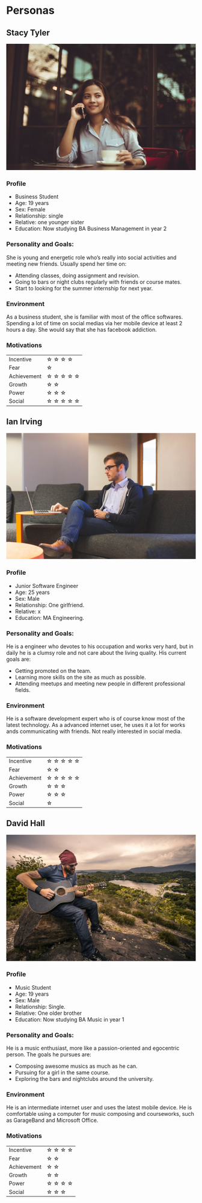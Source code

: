 # Personas

## Stacy Tyler

![](assets/Stacy.jpg)

### Profile
* Business Student
* Age: 19 years
* Sex: Female
* Relationship: single
* Relative: one younger sister
* Education: Now studying BA Business Management in year 2

### Personality and Goals:
She is young and energetic role who’s really into social activities and meeting new friends. Usually spend her time on:

* Attending classes, doing assignment and revision.
* Going to bars or night clubs regularly with friends or course mates.
* Start to looking for the summer internship for next year.

### Environment
As a business student, she is familiar with most of the office softwares. Spending a lot of time on social medias via her mobile device at least 2 hours a day. She would say that she has facebook addiction.

### Motivations
| | |
|---|---|
|Incentive|☆ ☆ ☆ ☆
|Fear|☆
|Achievement|	☆ ☆ ☆ ☆ ☆
|Growth|☆ ☆
|Power|☆ ☆ ☆
|Social|☆ ☆ ☆ ☆ ☆


## Ian Irving

![](assets/Ian.jpg)

### Profile
* Junior Software Engineer
* Age: 25 years
* Sex: Male
* Relationship: One girlfriend.
* Relative: x
* Education: MA Engineering.

### Personality and Goals:
He is a engineer who devotes to his occupation and works very hard,  but in daily he is a clumsy role and not care about the living quality. His current goals are:

* Getting promoted on the team.
* Learning more skills on the site as much as possible.
* Attending meetups and meeting new people in different professional fields.

### Environment
He is a software development expert who is of course know most of the latest technology. As a advanced internet user, he uses it a lot for works ands communicating with friends. Not really interested in social media.

### Motivations

| | |
|---|---|
|Incentive|☆ ☆ ☆ ☆ ☆
|Fear|☆ ☆
|Achievement|	☆ ☆ ☆ ☆ ☆
|Growth|☆ ☆ ☆
|Power|☆ ☆ ☆
|Social|☆


## David Hall

![](assets/David.jpg)

### Profile

* Music Student
* Age: 19 years
* Sex: Male
* Relationship: Single.
* Relative: One older brother
* Education: Now studying BA Music in year 1

### Personality and Goals:
He is a music enthusiast, more like a passion-oriented and egocentric person. The goals he pursues are:

* Composing awesome musics as much as he can.
* Pursuing for a girl in the same course.
* Exploring the bars and nightclubs around the university.

### Environment
He is an intermediate internet user and uses the latest mobile device. He is comfortable using a computer for music composing and courseworks, such as GarageBand and Microsoft Office.

### Motivations

| | |
|---|---|
|Incentive|☆ ☆ ☆ ☆
|Fear|☆ ☆
|Achievement|	☆ ☆ 
|Growth|☆ ☆ 
|Power|☆ ☆ ☆ ☆
|Social|☆ ☆ ☆

